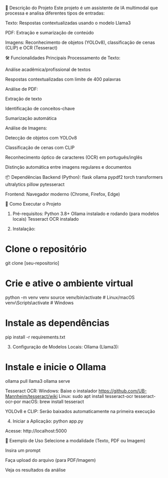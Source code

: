 📌 Descrição do Projeto
Este projeto é um assistente de IA multimodal que processa e analisa diferentes tipos de entradas:

Texto: Respostas contextualizadas usando o modelo Llama3

PDF: Extração e sumarização de conteúdo

Imagens: Reconhecimento de objetos (YOLOv8), classificação de cenas (CLIP) e OCR (Tesseract)

🛠️ Funcionalidades Principais
Processamento de Texto:

Análise acadêmica/profissional de textos

Respostas contextualizadas com limite de 400 palavras

Análise de PDF:

Extração de texto

Identificação de conceitos-chave

Sumarização automática

Análise de Imagens:

Detecção de objetos com YOLOv8

Classificação de cenas com CLIP

Reconhecimento óptico de caracteres (OCR) em português/inglês

Distinção automática entre imagens regulares e documentos

📦 Dependências
Backend (Python):
flask
ollama
pypdf2
torch
transformers
ultralytics
pillow
pytesseract

Frontend:
Navegador moderno (Chrome, Firefox, Edge)



🚀 Como Executar o Projeto
1. Pré-requisitos:
Python 3.8+
Ollama instalado e rodando (para modelos locais)
Tesseract OCR instalado

2. Instalação:
# Clone o repositório
git clone [seu-repositorio]

# Crie e ative o ambiente virtual
python -m venv venv
source venv/bin/activate  # Linux/macOS
venv\Scripts\activate     # Windows

# Instale as dependências
pip install -r requirements.txt


3. Configuração de Modelos Locais:
Ollama (Llama3):
# Instale e inicie o Ollama
ollama pull llama3
ollama serve



Tesseract OCR:
Windows: Baixe o instalador https://github.com/UB-Mannheim/tesseract/wiki
Linux: sudo apt install tesseract-ocr tesseract-ocr-por
macOS: brew install tesseract

YOLOv8 e CLIP:
Serão baixados automaticamente na primeira execução


4. Iniciar a Aplicação:
python app.py

Acesse: http://localhost:5000

📄 Exemplo de Uso
Selecione a modalidade (Texto, PDF ou Imagem)

Insira um prompt 

Faça upload do arquivo (para PDF/Imagem)

Veja os resultados da análise





